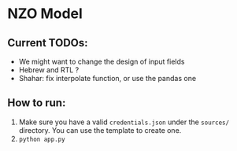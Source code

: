 # NZO Model

## Current TODOs:
- We might want to change the design of input fields
- Hebrew and RTL ?
- Shahar: fix interpolate function, or use the pandas one

## How to run:
1. Make sure you have a valid `credentials.json` under the `sources/` directory. You can use the template to create one.  
2. `python app.py`
